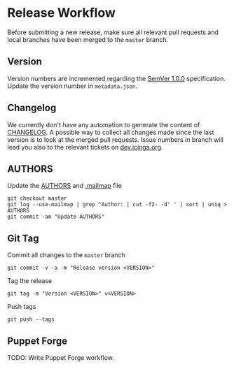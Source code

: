 # Release Workflow
Before submitting a new release, make sure all relevant pull requests and local branches have been merged to the `master`
branch.

## Version
Version numbers are incremented regarding the [SemVer 1.0.0] specification. 
Update the version number in `metadata.json`.

## Changelog
We currently don't have any automation to generate the content of [CHANGELOG]. A possible way to collect all changes made
since the last version is to look at the merged pull requests. Issue numbers in branch will lead you also to the relevant
tickets on [dev.icinga.org].

## AUTHORS
Update the [AUTHORS] and [.mailmap] file

```
git checkout master
git log --use-mailmap | grep ^Author: | cut -f2- -d' ' | sort | uniq > AUTHORS
git commit -am "Update AUTHORS"
```

## Git Tag
Commit all changes to the `master` branch

```
git commit -v -a -m "Release version <VERSION>"
```

Tag the release

```
git tag -m "Version <VERSION>" v<VERSION>
```

Push tags

```
git push --tags
```


## Puppet Forge
TODO: Write Puppet Forge workflow.

[SemVer 1.0.0]: http://semver.org/spec/v1.0.0.html
[CHANGELOG]: CHANGELOG
[dev.icinga.org]: https://dev.icinga.org/puppet-icinga2-rewrite
[AUTHORS]: AUTHORS
[.mailmap]: .mailmap